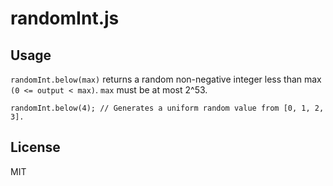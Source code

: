 # randomInt.js

## Usage

`randomInt.below(max)` returns a random non-negative integer less than max `(0 <= output < max)`. `max` must be at most 2^53.

    randomInt.below(4); // Generates a uniform random value from [0, 1, 2, 3].


## License

MIT